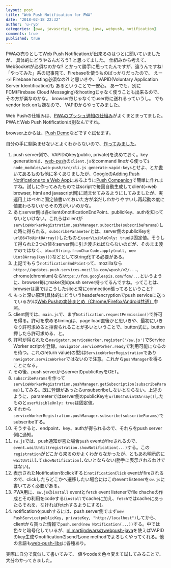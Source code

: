```yaml
---
layout: post
title: "Web Push Notification for PWA"
date: "2018-02-18 22:32"
author: 'u-ryo'
categories: [pwa, javascript, spring, java, webpush, notification]
comments: true
published: true
---
```

PWAの売りとしてWeb Push Notificationが出来るのはつとに聞いていましたが、
具体的にどうやるんだろう? と思ってました。
仕組みから考えて、WebSocketが必須なのかな?
とかって勝手に思ってたんですが、違うんですね!
「やってみた」系の記事見て、Firebaseを使うものばっかりだったので、
えーっ! Firebase hosting必須なの?!
と思いきや、
VAPID(Voluntary Application Server Identification)も
あるということで一安心。
あーでも、別にFCM(Firebase Cloud Messaging)をhostingじゃなく使うことも出来るので、
その方が楽なのかな。
browser毎じゃなくてuser毎に送れるっていうし。
でもvendor lock onも嫌なので、
VAPIDからやってみました。

Web Pushの仕組みは、[PWAのプッシュ通知の仕組み](https://ajike.github.io/how-pwa-push-works/)がよくまとまってました。
PWAとWeb Push Notificationは別なんですね。

browser上からは、[Push Demo](https://gauntface.github.io/simple-push-demo/)などですぐ試せます。

自分の手に馴染ませないとよくわからないので、[作ってみました](https://github.com/u-ryo/my_web_push)。

1. push server側で、VAPIDのkey(public, private)を決めておく。key generationは、[web-push](https://github.com/web-push-libs/web-push/)の`client.js`をcommand lineから使って`$ node_modules/web-push/src/cli.js generate-vapid-keys`とせよ、とか[書いてあるもの](https://dzone.com/articles/web-push-notifications-1)も他に多くありましたが、Googleの[Adding Push Notifications to a Web App](https://developers.google.com/web/fundamentals/codelabs/push-notifications/)にあるように[Push Companion](https://web-push-codelab.glitch.me/)で簡単に作れますね。試しに作ってみたものではscriptで毎回自動生成してclient(=web browser, html and javascript側)に読ませてみるようにしてみましたが、実運用上はベタに固定値書いておいた方が楽だしわかりやすいし再起動の度に値変わらないからその方がいいのかな。
1. あとserver側は各clientのnotificationEndPoint、publicKey、authを知ってないといけない。これらはclientが`serviceWorkerRegistration.pushManager.subscribe(subscribeParams)`した時に得られる。`subscribeParameter`とは、server側のpublicKeyを`urlB64ToUint8Array()`したものと`userVisibleOnly: true`は固定値。そうして得られた3つの値をserver側に引き渡さねばならないのだが、そのまま渡すのではなく、`btoa(String.fromCharCode.apply(null, new Uint8Array(key)))`などとしてString化する必要がある。
1. 上記でもらう`notificationEndPoint`って、mozillaなら`https://updates.push.services.mozilla.com/wpush/v2/...`、chrome(chromium)なら`https://fcm.googleapis.com/fcm/...`というように、browser毎にmaker別のpush server持ってるんですね。ってことは、browserは裏ではこうしたsiteと常にconnection張ってるということ?
1. もっと深い原理(具体的にどういうheader/encryptionでpush serviceに送っているか)は[Web Pushの実装まとめ（Chrome/Firefox/Android共通）](http://adiary.blog.abk.nu/0391)参照。
1. client側では、`main.js`で、まず`Notification.requestPermission()`で許可を得る。許可を求めるtimingは、page load直後かと思いきや、最初にいきなり許可求めると拒否られることが多いということで、button式に。button押したら許可求める、と。
1. 許可が得られたら`navigator.serviceWorker.register('/sw.js')`でService Worker scriptを登録。`navigator.serviceWorker.ready`で利用可能になるのを待つ。これのreturn value(の型)は`ServiceWorkerRegistration`であり`navigator.serviceWorker`ではないので注意。これから`pushManager`を得ることになる。
1. その後、push serverからserverのpublicKeyをGET。
1. `subscribeParams`を作って`serviceWorkerRegistration.pushManager.getSubscription(subscribeParams)`してみる。既に登録があったらunsubscribeしないとならない。上述のように、parameterではserver側のpublicKeyを`urlB64ToUint8Array()`したものと`userVisibleOnly: true`は固定値。
1. それから`serviceWorkerRegistration.pushManager.subscribe(subscribeParams)`でsubscribeする。
1. そうすると、endpoint、key、authが得られるので、それらをpush server側に通知。
1. `sw.js`では、push通知が喜た場合`push` eventがfireされるので、`event.waitUntil(registration.showNotification(...)`する。この`registration`がどこから来るのかよくわからなかったが、ともあれ明示的に`waitUntil`して`showNotification`しないとならない(勝手に表示されるわけではない)。
1. 表示されたNotificationをclickすると`notificationClick` eventがfireされるので、clickしたらどこかへ遷移したい場合にはこのevent listenerを`sw.js`に書いておく必要がある。
1. PWA用に、`sw.js`の`install` eventと`fetch` event listenerでfile chacheの作成とその利用をcodeする(`install`でcacheに加え、`fetch`ではcacheにあったらそれを、なければfetchするようにする)。
1. notificationをpushするには、push server側でまず`new PushService(publicKey, privateKey, "http://localhost")`してから、clientから貰った情報で`push.send(new Notification(...))`する。中では色々と暗号化しているが、[nl.martijndwarsのwebpush-java](https://github.com/web-push-libs/webpush-java)を使えばVAPIDのkey生成やnotificationのsendもone methodでよろしくやってくれる。他の言語も[web-push-libs](https://github.com/web-push-libs)に各種あり。

実際に自分で真似して書いてみて、
値やcodeを色々変えて試してみることで、
大分わかってきました。
